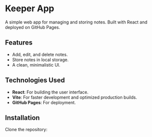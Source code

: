 # Keeper App

A simple web app for managing and storing notes. Built with React and deployed on GitHub Pages.

## Features
- Add, edit, and delete notes.
- Store notes in local storage.
- A clean, minimalistic UI.

## Technologies Used
- **React**: For building the user interface.
- **Vite**: For faster development and optimized production builds.
- **GitHub Pages**: For deployment.

## Installation

Clone the repository:
